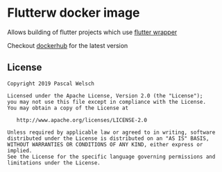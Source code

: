 # Flutterw docker image

Allows building of flutter projects which use [flutter wrapper](https://github.com/passsy/flutter_wrapper)

Checkout [dockerhub](https://cloud.docker.com/repository/docker/passsy/flutterw/) for the latest version

## License

```
Copyright 2019 Pascal Welsch

Licensed under the Apache License, Version 2.0 (the "License");
you may not use this file except in compliance with the License.
You may obtain a copy of the License at

   http://www.apache.org/licenses/LICENSE-2.0

Unless required by applicable law or agreed to in writing, software
distributed under the License is distributed on an "AS IS" BASIS,
WITHOUT WARRANTIES OR CONDITIONS OF ANY KIND, either express or implied.
See the License for the specific language governing permissions and
limitations under the License.
```